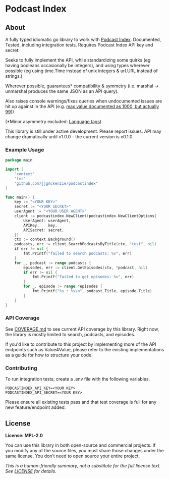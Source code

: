 # Podcast Index

## About

A fully typed idiomatic go library to work with  [Podcast Index](https://podcastindex.org/). Documented, Tested, including integration tests. Requires Podcast Index API key and secret.

Seeks to fully implement the API, while standardizing some quirks (eg having booleans occasionally be integers), and using types wherever possible (eg using time.Time instead of unix integers & url.URL instead of strings.)

Wherever possible, guarantees* compatibility & symmetry (i.e. marshal -> unmarshal produces the same JSON as an API query). 

Also raises console warnings/fixes queries when undocumented issues are hit up against in the API (e.g. [max value documented as 1000, but actually 99](./search_podcast_by_title.go#L39)))

(*Minor asymmetry excluded: [Language tags](https://github.com/Podcastindex-org/docs-api/issues/142))

This library is still under active development. Please report issues. API may change dramatically until v1.0.0 - the current version is v0.1.0

### Example Usage

```go
package main

import (
	"context"
	"fmt"
	"github.com/jjgmckenzie/podcastindex"
)

func main() {
	key := "<YOUR KEY>"
	secret := "<YOUR SECRET>"
	userAgent := "<YOUR USER AGENT>"
	client := podcastindex.NewClient(podcastindex.NewClientOptions{
		UserAgent: userAgent,
		APIKey:    key,
		APISecret: secret,
	})
	ctx := context.Background()
	podcasts, err := client.SearchPodcastsByTitle(ctx, "test", nil)
	if err != nil {
		fmt.Printf("failed to search podcasts: %v", err)
	}
	for _, podcast := range podcasts {
		episodes, err := client.GetEpisodes(ctx, *podcast, nil)
		if err != nil {
			fmt.Printf("failed to get episodes: %v", err)
		}
		for _, episode := range *episodes {
			fmt.Printf("%s : %s\n", podcast.Title, episode.Title)
		}
	}
}
```


### API Coverage

See [COVERAGE.md](./COVERAGE) to see current API coverage by this library. Right now, the library is mostly limited to search, podcasts, and episodes.

If you'd like to contribute to this project by implementing more of the API endpoints such as Value4Value, please refer to the existing implementations as a guide for how to structure your code.

### Contributing

To run integration tests; create a .env file with the following variables.
```
PODCASTINDEX_API_KEY=<YOUR KEY>
PODCASTINDEX_API_SECRET=<YOUR KEY>
```
Please ensure all existing tests pass and that test coverage is full for any new feature/endpoint added.

## License
**License: MPL-2.0**  

You can use this library in both open-source and commercial projects. If you modify any of the source files, you must share those changes under the same license. You don’t need to open source your entire project.

_This is a human-friendly summary, not a substitute for the full license text. See [LICENSE](./LICENSE.md) for details._
